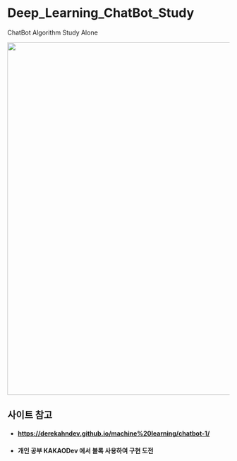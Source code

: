 # Deep_Learning_ChatBot_Study
ChatBot Algorithm Study Alone
<div>
  <p align="center">
    <img width="800" src="result_video.gif"> 
  </p>
</div>



## 사이트 참고
* #### https://derekahndev.github.io/machine%20learning/chatbot-1/
* #### 개인 공부 KAKAODev 에서 블록 사용하여 구현 도전





